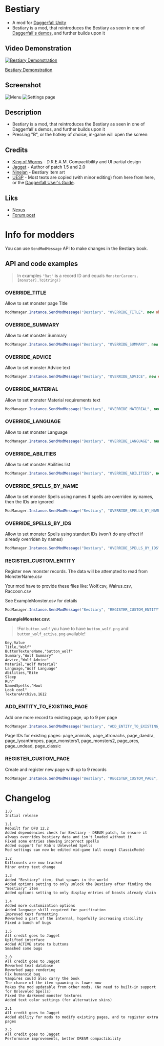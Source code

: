 # Bestiary

- A mod for [Daggerfall Unity](https://www.dfworkshop.net/)
- Bestiary is a mod, that reintroduces the Bestiary as seen in one of [Daggerfall's demos](https://archive.org/details/TheElderScrollsDaggerfall_1020), and further builds upon it

## Video Demonstration

[![Bestiary Demonstration](http://img.youtube.com/vi/bcpwmayP4M8/0.jpg)](http://www.youtube.com/watch?v=bcpwmayP4M8 "Bestiary Demonstration")

[Bestiary Demonstration](https://youtu.be/bcpwmayP4M8)

## Screenshot

![Menu](./Screenshot/1.png)
![Settings page](./Screenshot/3.png)

## Description

- Bestiary is a mod, that reintroduces the Bestiary as seen in one of Daggerfall's demos, and further builds upon it
- Pressing "B", or the hotkey of choice, in-game will open the screen

## Credits

- [King of Worms](https://forums.dfworkshop.net/memberlist.php?mode=viewprofile&u=684) - D.R.E.A.M. Compactibility and UI partial design
- [Jagget](https://github.com/Jagget) - Author of patch 1.5 and 2.0
- [Ninelan](https://forums.dfworkshop.net/memberlist.php?mode=viewprofile&u=3251) - Bestiary item art
- [UESP](https://docs.google.com/document/d/122w336Ty--AFYz5MhlRW5mJlu6L4x0NcCVyCbbY6l8Q/edit?usp=sharing) - Most texts are copied (with minor editing) from here from here, or the [Daggerfall User's Guide](https://en.uesp.net/wiki/Books:Daggerfall_User%27s_Guide).

## Liks

- [Nexus](https://www.nexusmods.com/daggerfallunity/mods/222)
- [Forum post](https://forums.dfworkshop.net/viewtopic.php?t=5036)

# Info for modders

You can use `SendModMessage` API to make changes in the Bestiary book.

## API and code examples

> In examples `"Rat"` is a record ID and equals `MonsterCareers.[monster].ToString()`

### OVERRIDE_TITLE

Allow to set monster page Title

```cs
ModManager.Instance.SendModMessage("Bestiary", "OVERRIDE_TITLE", new object[] { "Rat", "New Title" });
```

### OVERRIDE_SUMMARY

Allow to set monster Summary

```cs
ModManager.Instance.SendModMessage("Bestiary", "OVERRIDE_SUMMARY", new object[] { "Rat", "New summary text" });
```

### OVERRIDE_ADVICE

Allow to set monster Advice text

```cs
ModManager.Instance.SendModMessage("Bestiary", "OVERRIDE_ADVICE", new object[] { "Rat", "Always hit first!" });
```

### OVERRIDE_MATERIAL

Allow to set monster Material requirements text

```cs
ModManager.Instance.SendModMessage("Bestiary", "OVERRIDE_MATERIAL", new object[] { "Rat", "Use only gold weapon" });
```

### OVERRIDE_LANGUAGE

Allow to set monster Language

```cs
ModManager.Instance.SendModMessage("Bestiary", "OVERRIDE_LANGUAGE", new object[] { "Rat", "Sentinel dialect of Orcish" });
```

### OVERRIDE_ABILITIES

Allow to set monster Abilities list

```cs
ModManager.Instance.SendModMessage("Bestiary", "OVERRIDE_ABILITIES", new object[] { "Rat", new string[] { "Can swim", "Can jump", "Can run" } });
```

### OVERRIDE_SPELLS_BY_NAME

Allow to set monster Spells using names
If spells are overriden by names, then the IDs are ignored

```cs
ModManager.Instance.SendModMessage("Bestiary", "OVERRIDE_SPELLS_BY_NAME", new object[] { "Rat", new string[] { "Zipper", "Balina's poison", "Frost fist" } });
```

### OVERRIDE_SPELLS_BY_IDS

Allow to set monster Spells using standart IDs (won't do any effect if already overriden by names)

```cs
ModManager.Instance.SendModMessage("Bestiary", "OVERRIDE_SPELLS_BY_IDS", new object[] { "Rat", new int[] { 11, 23, 13, 8 } });
```

### REGISTER_CUSTOM_ENTITY

Register new monster records. The data will be attempted to read from MonsterName.csv

Your mod have to provide these files like: Wolf.csv, Walrus.csv, Raccoon.csv

See ExampleMonster.csv for details

```cs
ModManager.Instance.SendModMessage("Bestiary", "REGISTER_CUSTOM_ENTITY", new object[] { "Wolf", "Walrus", "Raccoon" });
```

**ExampleMonster.csv:**

> !For `button_wolf` you have to have `button_wolf.png` and `button_wolf_active.png` available!

```csv
Key,Value
Title,"Wolf"
ButtonTextureName,"button_wolf"
Summary,"Wolf Summary"
Advice,"Wolf Advice"
Material,"Wolf Material"
Language,"Wolf Language"
Abilities,"Bite
Sleep
Run"
NamedSpells,"Howl
Look cool"
TextureArchive,1612
```

### ADD_ENTITY_TO_EXISTING_PAGE

Add one more record to existing page, up to 9 per page

```cs
ModManager.Instance.SendModMessage("Bestiary", "ADD_ENTITY_TO_EXISTING_PAGE", new object[] { "page_animals", "Wolf" });
```

Page IDs for existing pages: page_animals, page_atronachs, page_daedra, page_lycanthropes, page_monsters1, page_monsters2, page_orcs, page_undead, page_classic

### REGISTER_CUSTOM_PAGE

Create and register new page with up to 9 records

```cs
ModManager.Instance.SendModMessage("Bestiary", "REGISTER_CUSTOM_PAGE", new object[] { "Page Title", "Page summary", new string[] { "Cockroach", "Walrus", "Raccoon" } });
```

# Changelog

```
1.0
Initial release

1.1
Rebuilt for DFU 12.2
Added dependencies check for Bestiary - DREAM patch, to ensure it always overrides bestiary data and isn't loaded without it
Fixed some entries showing incorrect spells
Added support for Kab's Unleveled Spells
Mod settings can now be edited mid-game (all except ClassicMode)

1.2
Killcounts are now tracked
Minor entry text change

1.3
Added "Bestiary" item, that spawns in the world
Added options setting to only unlock the Bestiary after finding the "Bestiary" item
Added options setting to only display entries of beasts already slain

1.4
Added more customization options
Added language skill required for pacification
Improved text formatting
Reworked a part of the internal, hopefully increasing stability
Fixed a bunch of bugs

1.5
All credit goes to Jagget
Uplifted interface
Added ACTIVE state to buttons
Smashed some bugs

2.0
All credit goes to Jagget
Reworked text database
Reworked page rendering
Fix humanoid bug
Vampires could also carry the book
The chance of the item spawning is lower now
Makes the mod updatable from other mods. (No need to built-in support for Unleveled Spells)
Fixed the darkened monster textures
Added text color settings (for alternative skins)

2.1
All credit goes to Jagget
Added ability for mods to modify existing pages, and to register extra pages

2.2
All credit goes to Jagget
Performance improvements, better DREAM compactibility
```
